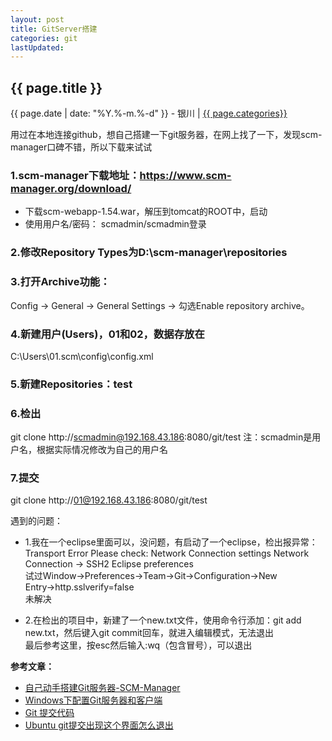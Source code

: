 ```yaml
---
layout: post
title: GitServer搭建
categories: git
lastUpdated: 
---
```


## {{ page.title }}

{{ page.date | date: "%Y.%-m.%-d" }} - 银川 | <a href="/archive#{{ page.categories }}">{{ page.categories}}</a>

用过在本地连接github，想自己搭建一下git服务器，在网上找了一下，发现scm-manager口碑不错，所以下载来试试

### 1.scm-manager下载地址：https://www.scm-manager.org/download/  
* 下载scm-webapp-1.54.war，解压到tomcat的ROOT中，启动  
* 使用用户名/密码： scmadmin/scmadmin登录

### 2.修改Repository Types为D:\scm-manager\repositories

### 3.打开Archive功能：  
Config -> General -> General Settings -> 勾选Enable repository archive。

### 4.新建用户(Users)，01和02，数据存放在
C:\Users\01\.scm\config\config.xml

### 5.新建Repositories：test

### 6.检出	
git clone http://scmadmin@192.168.43.186:8080/git/test
注：scmadmin是用户名，根据实际情况修改为自己的用户名

### 7.提交
git clone http://01@192.168.43.186:8080/git/test

遇到的问题：

* 1.我在一个eclipse里面可以，没问题，有启动了一个eclipse，检出报异常：  
Transport Error Please check: 
Network Connection settings 
Network Connection -> SSH2 Eclipse preferences  
试过Window→Preferences→Team→Git→Configuration→New Entry→http.sslverify=false  
未解决

* 2.在检出的项目中，新建了一个new.txt文件，使用命令行添加：git add new.txt，然后键入git commit回车，就进入编辑模式，无法退出  
最后参考这里，按esc然后输入:wq（包含冒号），可以退出

**参考文章：**

* [自己动手搭建Git服务器-SCM-Manager][1]
* [Windows下配置Git服务器和客户端][2]
* [Git 提交代码][3]
* [Ubuntu git提交出现这个界面怎么退出][4]


[1]: http://www.voidcn.com/blog/zhongguomao/article/p-6338986.html
[2]: https://my.oschina.net/bygreencn/blog/314056
[3]: https://coding.net/help/doc/git/push.html
[4]: https://segmentfault.com/q/1010000002490510